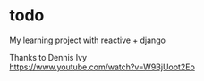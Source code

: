 # todo
My learning project with reactive + django

Thanks to Dennis Ivy <br>
https://www.youtube.com/watch?v=W9BjUoot2Eo
